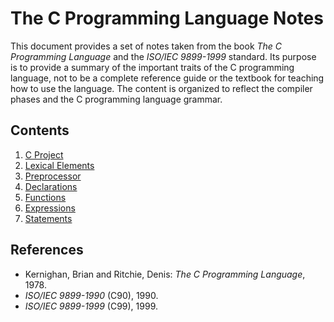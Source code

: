 # The C Programming Language Notes

This document provides a set of notes taken from the book *The C Programming
Language* and the *ISO/IEC 9899-1999* standard. Its purpose is to provide a
summary of the important traits of the C programming language, not to be a
complete reference guide or the textbook for teaching how to use the language.
The content is organized to reflect the compiler phases and the C programming
language grammar.

## Contents

1. [C Project](proj.md)
1. [Lexical Elements](lex.md)
1. [Preprocessor](prep.md)
1. [Declarations](decl.md)
1. [Functions](func.md)
1. [Expressions](expr.md)
1. [Statements](stat.md)

## References

* Kernighan, Brian and Ritchie, Denis: *The C Programming Language*, 1978.
* *ISO/IEC 9899-1990* (C90), 1990.
* *ISO/IEC 9899-1999* (C99), 1999.
